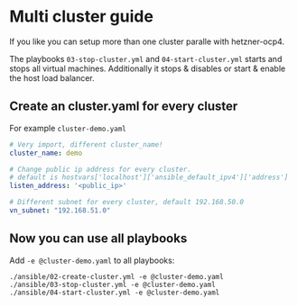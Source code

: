 # Multi cluster guide

If you like you can setup more than one cluster paralle with hetzner-ocp4.

The playbooks `03-stop-cluster.yml` and `04-start-cluster.yml` starts and stops all virtual machines. Additionally it stops & disables or start & enable the host load balancer. 

## Create an cluster.yaml for every cluster

For example `cluster-demo.yaml`
```yaml
# Very import, different cluster_name!
cluster_name: demo

# Change public ip address for every cluster.
# default is hostvars['localhost']['ansible_default_ipv4']['address'] 
listen_address: '<public_ip>'

# Different subnet for every cluster, default 192.168.50.0
vn_subnet: "192.168.51.0"
```

## Now you can use all playbooks 

Add `-e @cluster-demo.yaml` to all playbooks:
```
./ansible/02-create-cluster.yml -e @cluster-demo.yaml
./ansible/03-stop-cluster.yml -e @cluster-demo.yaml
./ansible/04-start-cluster.yml -e @cluster-demo.yaml
```
